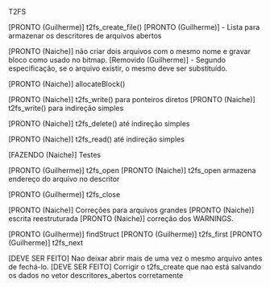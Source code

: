 T2FS

[PRONTO (Guilherme)] t2fs_create_file()
    [PRONTO (Guilherme)] - Lista para armazenar os descritores de arquivos abertos

[PRONTO (Naiche)] não criar dois arquivos com o mesmo nome e gravar bloco como usado no bitmap.
    [Removido (Guilherme)] - Segundo especificação, se o arquivo existir, o mesmo deve ser substituído.

[PRONTO (Naiche)] allocateBlock()

[PRONTO (Naiche)] t2fs_write() para ponteiros diretos
[PRONTO (Naiche)] t2fs_write() para indireção simples

[PRONTO (Naiche)] t2fs_delete() até indireção simples

[PRONTO (Naiche)] t2fs_read() até indireção simples

[FAZENDO (Naiche)] Testes

[PRONTO (Guilherme)] t2fs_open
[PRONTO (Naiche)] t2fs_open armazena endereço do arquivo no descritor

[PRONTO (Guilherme)] t2fs_close

[PRONTO (Naiche)] Correções para arquivos grandes
[PRONTO (Naiche)] escrita reestruturada
[PRONTO (Naiche)] correção dos WARNINGS.

[PRONTO (Guilherme)] findStruct
[PRONTO (Guilherme)] t2fs_first
[PRONTO (Guilherme)] t2fs_next

[DEVE SER FEITO] Nao deixar abrir mais de uma vez o mesmo arquivo antes de fechá-lo.
[DEVE SER FEITO] Corrigir o t2fs_create que nao está salvando os dados no vetor descritores_abertos corretamente
